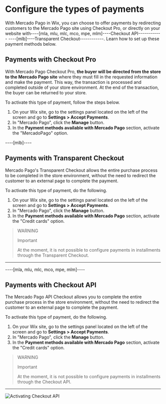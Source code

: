 # Configure the types of payments

With Mercado Pago in Wix, you can choose to offer payments by redirecting customers to the Mercado Pago site using Checkout Pro, or directly on your website with----[mla, mlu, mlc, mco, mpe, mlm]----Checkout API------------ ----[mlb]----Transparent Checkout------------. Learn how to set up these payment methods below.

## Payments with Checkout Pro

With Mercado Pago Checkout Pro, **the buyer will be directed from the store to the Mercado Pago site** where they must fill in the requested information and make the payment. This way, the transaction is processed and completed outside of your store environment. At the end of the transaction, the buyer can be returned to your store.

To activate this type of payment, follow the steps below.

1. On your Wix site, go to the settings panel located on the left of the screen and go to **Settings > Accept Payments**.
1. In "Mercado Pago", click the **Manage** button.
1. In the **Payment methods available with Mercado Pago** section, activate the "MercadoPago" option.

----[mlb]----
## Payments with Transparent Checkout

Mercado Pago's Transparent Checkout allows the entire purchase process to be completed in the store environment, without the need to redirect the customer to an external page to complete the payment.

To activate this type of payment, do the following.

1. On your Wix site, go to the settings panel located on the left of the screen and go to **Settings > Accept Payments**.
1. In "Mercado Pago", click the **Manage** button.
1. In the **Payment methods available with Mercado Pago** section, activate the "Credit cards" option.

> WARNING
>
> Important
>
> At the moment, it is not possible to configure payments in installments through the Transparent Checkout.

------------
----[mla, mlu, mlc, mco, mpe, mlm]----
## Payments with Checkout API

The Mercado Pago API Checkout allows you to complete the entire purchase process in the store environment, without the need to redirect the customer to an external page to complete the payment.

To activate this type of payment, do the following.

1. On your Wix site, go to the settings panel located on the left of the screen and go to **Settings > Accept Payments**.
1. In "Mercado Pago", click the **Manage** button.
1. In the **Payment methods available with Mercado Pago** section, activate the "Credit cards" option.

> WARNING
>
> Important
>
> At the moment, it is not possible to configure payments in installments through the Checkout API.

------------

![Activating Checkout API](/images/wix/activacion-choapi.gif)